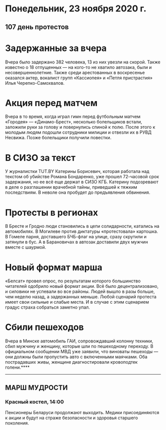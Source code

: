 # Понедельник, 23 ноября 2020 г.
## 107 день протестов



# Задержанные за вчера

Вчера было задержано 382 человека, 13 из них увезли на скорой. Также известно о 18 отпущенных — на кого-то не хватило автозака, были и несовершеннолетние. Также среди арестованных в воскресенье оказался актер, вокалист групп «Кассиопея» и «Петля пристрастия» Илья Черепко-Самохвалов.

# Акция перед матчем

Вчера в то время, когда играл гимн перед футбольным матчем «Городея» — «Динамо-Брест», несколько болельщиков встали, заложили руки за голову и повернулись спиной к полю. После этого к молодым людям подошли сотрудники милиции и отвезли их в РУВД Несвижа. Позже болельщики получили повестки.

# В СИЗО за текст

У журналистки TUT.BY Катерины Борисевич, которая работала над текстом об убийстве Романа Бондаренко, уже прошел 72-часовой срок задержания, но ее всё еще держат в СИЗО КГБ. Катерину подозревают в деле о разглашении врачебной тайны, приведшей к тяжким последствиям. В неволе она пробудет до предъявления обвинения.

# Протесты в регионах

В Бресте и Гродно люди становились в цепи солидарности, катались на автомобилях. В Могилеве против диктатуры «протестовала» картошка. В Гомеле парня, доставшего БЧБ-флаг на улице, сразу скрутили и затянули в бус. А в Барановичах в автозак доставили двух мужчин вместе с шаурмой.

# Новый формат марша

«Белсат» провел опрос, по результатам которого большинство читателей одобрило новый формат акции. Всё было децентрализовано, и силовики не успевали во все районы. Людей вышло в разы больше, чем неделю назад, а задержанных меньше. Любой сценарий протеста имеет свои сильные и слабые места. И в случае с этим сценарием градус страха собраться заметно упал.

# Сбили пешеходов

Вчера в Минске автомобиль ГАИ, сопровождавший колонну техники, сбил мужчину и женщину, которые шли по пешеходному переходу. В официальном сообщении МВД уже заявили, что виноваты пешеходы — они должны были пропустить авто с включенными маячками. Оба пострадавших живы, женщине диагностировали кровоподтек голени.****

---

## МАРШ МУДРОСТИ

### Красный костел, 14:00

Пенсионеры Беларуси продолжают выходить. Медики присоединяются к акции и будут на страже безопасности и здоровья старшего поколения.
